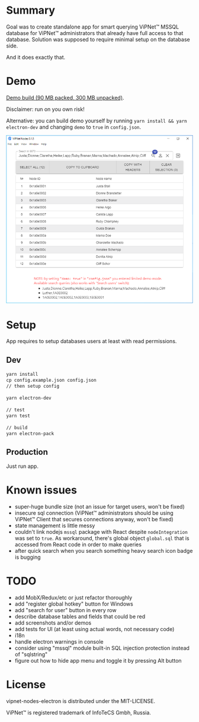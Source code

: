 # Summary

Goal was to create standalone app for smart querying ViPNet™ MSSQL database for ViPNet™ administrators that already have full access to that database. Solution was supposed to require minimal setup on the database side.

And it does exactly that.


# Demo

[Demo build (90 MB packed, 300 MB unpacked)](https://public-files.kengho.tech/vipnet-nodes-electron-demo_v0.1.5.zip).

Disclaimer: run on you own risk!

Alternative: you can build demo yourself by running `yarn install && yarn electron-dev` and changing `demo` to `true` in `config.json`.

![image of demo](/doc/screenshot1.png)

# Setup

App requires to setup databases users at least with read permissions.

## Dev

```
yarn install
cp config.example.json config.json
// then setup config

yarn electron-dev

// test
yarn test

// build
yarn electron-pack
```

## Production

Just run app.

# Known issues

* super-huge bundle size (not an issue for target users, won't be fixed)
* insecure sql connection (ViPNet™ administrators should be using ViPNet™ Client that secures connections anyway, won't be fixed)
* state management is little messy
* couldn't link nodejs `mssql` package with React despite `nodeIntegration` was set to `true`. As workaround, there's global object `global.sql` that is accessed from React code in order to make queries
* after quick search when you search something heavy search icon badge is bugging

# TODO

* add MobX/Redux/etc or just refactor thoroughly
* add "register global hotkey" button for Windows
* add "search for user" button in every row
* describe database tables and fields that could be red
* add screenshots and/or demos
* add tests for UI (at least using actual words, not necessary code)
* i18n
* handle electron warnings in console
* consider using "mssql" module built-in SQL injection protection instead of "sqlstring"
* figure out how to hide app menu and toggle it by pressing Alt button

# License

vipnet-nodes-electron is distributed under the MIT-LICENSE.

ViPNet™ is registered trademark of InfoTeCS Gmbh, Russia.
